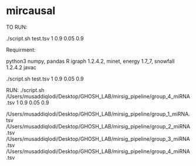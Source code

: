 # mircausal

TO RUN: 

./script.sh test.tsv 1 0.9 0.05 0.9


Requirment:

python3 numpy, pandas
R igraph 1.2.4.2, minet, energy 1.7_7, snowfall 1.2.4.2
javac





./script.sh test.tsv 1 0.9 0.05 0.9

RUN: 
./script.sh /Users/musaddiqlodi/Desktop/GHOSH_LAB/mirsig_pipeline/group_4_miRNA.tsv 1 0.9 0.05 0.9


/Users/musaddiqlodi/Desktop/GHOSH_LAB/mirsig_pipeline/group_1_miRNA.tsv
/Users/musaddiqlodi/Desktop/GHOSH_LAB/mirsig_pipeline/group_2_miRNA.tsv
/Users/musaddiqlodi/Desktop/GHOSH_LAB/mirsig_pipeline/group_3_miRNA.tsv
/Users/musaddiqlodi/Desktop/GHOSH_LAB/mirsig_pipeline/group_4_miRNA.tsv


